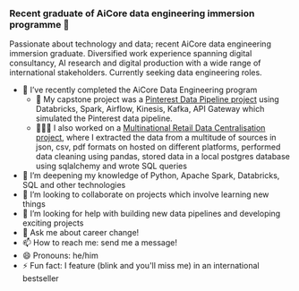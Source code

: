### Recent graduate of AiCore data engineering immersion programme 👋

<!--
**loudingspace/loudingspace** is a ✨ _special_ ✨ repository because its `README.md` (this file) appears on your GitHub profile.

-->

Passionate about technology and data; recent AiCore data engineering immersion graduate. Diversified work experience spanning digital consultancy, AI research and digital production with a wide range of international stakeholders. Currently seeking data engineering roles.

- 🔭 I’ve recently completed the AiCore Data Engineering program
  - 📸 My capstone project was a [Pinterest Data Pipeline project](https://github.com/loudingspace/pinterest-data-pipeline218) using Databricks, Spark, Airflow, Kinesis, Kafka, API Gateway which simulated the Pinterest data pipeline.
  - 👨🏼‍💻 I also worked on a [Multinational Retail Data Centralisation project](https://github.com/loudingspace/multinational-retail-data-centralisation), where I extracted the data from a multitude of sources in json, csv, pdf formats on hosted on different platforms, performed data cleaning using pandas, stored data in a local postgres database using sqlalchemy and wrote SQL queries 
- 🌱 I’m deepening my knowledge of Python, Apache Spark, Databricks, SQL and other technologies
- 👯 I’m looking to collaborate on projects which involve learning new things
- 🤔 I’m looking for help with building new data pipelines and developing exciting projects
- 💬 Ask me about career change!
- 📫 How to reach me: send me a message!
- 😄 Pronouns: he/him
- ⚡ Fun fact: I feature (blink and you'll miss me) in an international bestseller

